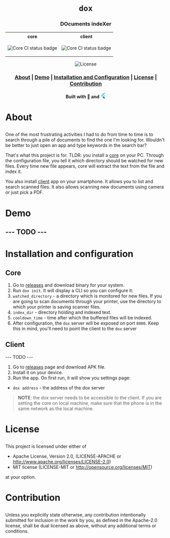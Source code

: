 <div align="center">

  <h1><code>dox</code></h1>

  <h3>
    <strong>DOcuments indeXer</strong>
  </h3>

  <table>
    <tr>
      <th>core</th>
      <th>client</th>
    </tr>
    <tr>
      <td>
        <p>
          <img src="https://img.shields.io/github/workflow/status/devzbysiu/dox/core-ci?style=for-the-badge" alt="Core CI status badge" />
        </p>
      </td>
      <td>
        <p>
          <img src="https://img.shields.io/github/workflow/status/devzbysiu/dox/client-ci?style=for-the-badge" alt="Core CI status badge" />
        </p>
      </td>
    </tr>
  </table>

  <p><img src="https://img.shields.io/badge/license-MIT%2FAPACHE--2.0-blue?style=for-the-badge" alt="License"/></p>
  <h3>
    <a href="#about">About</a>
    <span> | </span>
    <a href="#demo">Demo</a>
    <span> | </span>
    <a href="#installation">Installation and Configuration</a>
    <span> | </span>
    <a href="#license">License</a>
    <span> | </span>
    <a href="#contribution">Contribution</a>
  </h3>

  <sub><h4>Built with 🦀 and <img src="./assets/flutter.png" width="17" alt="flutter icon"></h4></sub>
</div>

# <p id="about">About</p>

One of the most frustrating activities I had to do from time to time is to search through a pile
of documents to find the one I'm looking for. Wouldn't be better to just open an app and type
keywords in the search bar?

That's what this project is for. TLDR: you install a [core](./core) on your PC. Through the
configuration file, you tell it which directory should be watched for new files. Every time new
file appears, core will extract the text from the file and index it.

You also install [client](./client) app on your smartphone. It allows you to list and search
scanned files. It also allows scanning new documents using camera or just pick a PDF.

# <p id="demo">Demo</p>

## --- TODO ---

# <p id="installation">Installation and configuration</p>

## Core
1. Go to [releases](https://github.com/devzbysiu/dox/releases) and download binary for your system.
2. Run `dox init`. It will display a CLI so you can configure it:
  1. `watched_directory` - a directory which is monitored for new files. If you are going to scan
     documents through your printer, use the directory to which your printer is saving scanner files.
  2. `index_dir` - directory holding and indexed text.
  3. `cooldown_time` - time after which the buffered files will be indexed.
3. After configuration, the `dox` server will be exposed on port `8000`. Keep this in mind, you'll need
   to point the client to the `dox` server

## Client
--- TODO ---
1. Go to [releases](https://github.com/devzbysiu/dox/releases) page and download APK file.
2. Install it on your device.
3. Run the app. On first run, it will show you settings page:
  - `dox address` - the address of the dox server
  > **NOTE**: the dox server needs to be accessible to the client. If you are setting the core
  on local machine, make sure that the phone is in the same network as the local machine.

# <p id="license">License</p>

This project is licensed under either of

- Apache License, Version 2.0, (LICENSE-APACHE or http://www.apache.org/licenses/LICENSE-2.0)
- MIT license (LICENSE-MIT or http://opensource.org/licenses/MIT)

at your option.

# <p id="contribution">Contribution</p>


Unless you explicitly state otherwise, any contribution intentionally submitted for inclusion in the
work by you, as defined in the Apache-2.0 license, shall be dual licensed as above, without any
additional terms or conditions.

